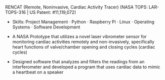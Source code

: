 RENCAT (Remote, Noninvasive, Cardiac Activity Tracer) (NASA TOPS: LAR-TOPS-316 | US Patent: #11,119,072)

- Skills: Project Management · Python · Raspberry Pi · Linux · Operating Systems · Software Development

- A NASA Prototype that utilizes a novel laser vibrometer sensor for monitoring cardiac activities remotely and non-invasively, specifically heart functions of valve/chamber opening and closing cycles (cardiac cycles)
- Designed software that analyzes and filters the readings from an interferometer and developed a program that uses cardiac data to mimic a heartbeat on a speaker
